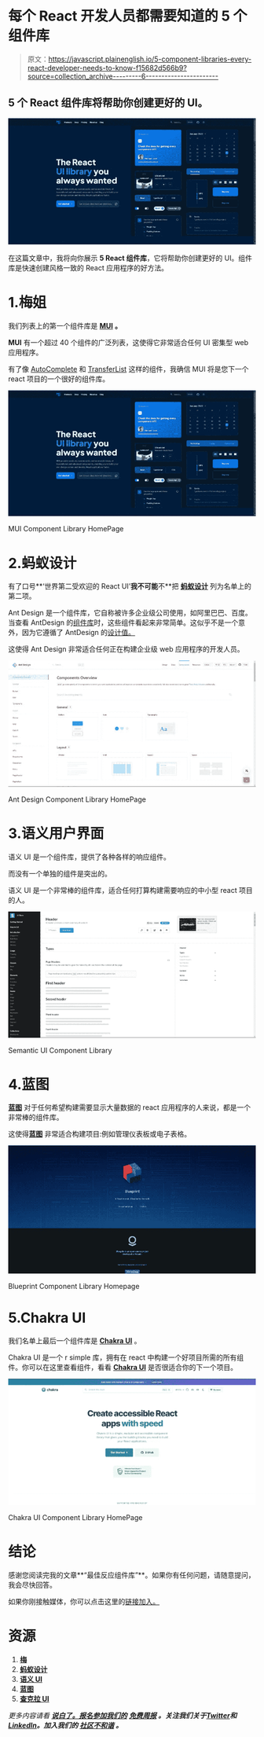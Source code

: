 # 每个 React 开发人员都需要知道的 5 个组件库

> 原文：<https://javascript.plainenglish.io/5-component-libraries-every-react-developer-needs-to-know-f15682d566b9?source=collection_archive---------6----------------------->

## 5 个 React 组件库将帮助你创建更好的 UI。

![](img/8b4ec2b7a0ddffb2aa3c014fe8041e5a.png)

在这篇文章中，我将向你展示 **5 React 组件库**，它将帮助你创建更好的 UI。组件库是快速创建风格一致的 React 应用程序的好方法。

# 1.梅姐

我们列表上的第一个组件库是 [**MUI**](https://mui.com/) **。**

**MUI** 有一个超过 40 个组件的广泛列表，这使得它非常适合任何 UI 密集型 web 应用程序。

有了像 [AutoComplete](https://mui.com/components/autocomplete/) 和 [TransferList](https://mui.com/components/transfer-list/) 这样的组件，我确信 MUI 将是您下一个 react 项目的一个很好的组件库。

![](img/8b4ec2b7a0ddffb2aa3c014fe8041e5a.png)

MUI Component Library HomePage

# 2.蚂蚁设计

有了口号**‘世界第二受欢迎的 React UI’**我不可能**不**把 [**蚂蚁设计**](https://ant.design/) 列为名单上的第二项。

Ant Design 是一个组件库，它自称被许多企业级公司使用，如阿里巴巴、百度。当查看 AntDesign 的[组件库](https://ant.design/components/overview/)时，这些组件看起来非常简单。这似乎不是一个意外，因为它遵循了 AntDesign 的[设计值。](https://ant.design/docs/spec/values)

这使得 Ant Design 非常适合任何正在构建企业级 web 应用程序的开发人员。

![](img/44637d772faf1dfa505b0c07a1c03bf2.png)

Ant Design Component Library HomePage

# 3.语义用户界面

语义 UI 是一个组件库，提供了各种各样的响应组件。

而没有一个单独的组件是突出的。

语义 UI 是一个非常棒的组件库，适合任何打算构建需要响应的中小型 react 项目的人。

![](img/a33e8d3cc08d307177ce88ae1328c683.png)

Semantic UI Component Library

# 4.蓝图

[**蓝图**](https://blueprintjs.com/) 对于任何希望构建需要显示大量数据的 react 应用程序的人来说，都是一个非常棒的组件库。

这使得[**蓝图**](https://blueprintjs.com/) 非常适合构建项目:例如管理仪表板或电子表格。

![](img/022c449aa9a1b73d3ef163c19f86f617.png)

Blueprint Component Library Homepage

# 5.Chakra UI

我们名单上最后一个组件库是 [**Chakra UI**](https://chakra-ui.com/) 。

Chakra UI 是一个 r simple 库，拥有在 react 中构建一个好项目所需的所有组件。你可以在这里查看组件，看看 [**Chakra UI**](https://chakra-ui.com/docs/getting-started) 是否很适合你的下一个项目。

![](img/6b994972e9a9bdeaae7d7e1e43c3eda8.png)

Chakra UI Component Library HomePage

# 结论

感谢您阅读完我的文章**“最佳反应组件库”**。如果你有任何问题，请随意提问，我会尽快回答。

如果你刚接触媒体，你可以点击这里的[链接加入。](https://bookeraziz.medium.com/membership)

# 资源

1.  [**梅**](https://mui.com/)
2.  [**蚂蚁设计**](https://ant.design/)
3.  [**语义 UI**](https://semantic-ui.com/)
4.  [**蓝图**](https://blueprintjs.com/)
5.  [**查克拉 UI**](https://chakra-ui.com/)

*更多内容请看* [***说白了。报名参加我们的***](https://plainenglish.io/) **[***免费周报***](http://newsletter.plainenglish.io/) *。关注我们关于*[***Twitter***](https://twitter.com/inPlainEngHQ)*和*[***LinkedIn***](https://www.linkedin.com/company/inplainenglish/)*。加入我们的* [***社区不和谐***](https://discord.gg/GtDtUAvyhW) *。***